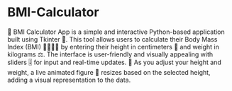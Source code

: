 # BMI-Calculator
🔢 BMI Calculator App is a simple and interactive Python-based application built using Tkinter 🐍. This tool allows users to calculate their Body Mass Index (BMI) 🧍‍♂️🧍‍♀️ by entering their height in centimeters 📏 and weight in kilograms ⚖️. The interface is user-friendly and visually appealing with sliders 🎚️ for input and real-time updates.  👀 As you adjust your height and weight, a live animated figure 📸 resizes based on the selected height, adding a visual representation to the data.

